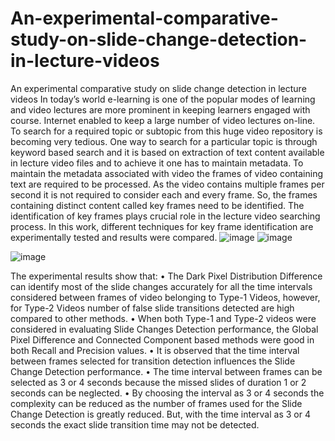 # An-experimental-comparative-study-on-slide-change-detection-in-lecture-videos
An experimental comparative study on slide change detection in lecture videos
In today’s world e-learning is one of the popular modes of learning and video lectures are more prominent in keeping learners engaged with course.  Internet enabled to keep a large number of video lectures on-line. To search for a required topic or subtopic from this huge video repository is becoming very tedious.  One way to search for a particular topic is through keyword based search and it is based on extraction of text content available in lecture video files and to achieve it one has to maintain metadata. To maintain the metadata associated with video the frames of video containing text are required to be processed. As the video contains multiple frames per second it is not required to consider each and every frame. So, the frames containing distinct content called key frames need to be identified. The identification of key frames plays crucial role in the lecture video searching process. In this work, different techniques for key frame identification are experimentally tested and results were compared.
![image](https://github.com/puru1230/An-experimental-comparative-study-on-slide-change-detection-in-lecture-videos/assets/62004738/089f4811-b6c4-4015-9c14-b5bf6549a107) 
![image](https://github.com/puru1230/An-experimental-comparative-study-on-slide-change-detection-in-lecture-videos/assets/62004738/91a05905-7a7d-4080-9078-f4296e5d5483)

![image](https://github.com/puru1230/An-experimental-comparative-study-on-slide-change-detection-in-lecture-videos/assets/62004738/48ec386f-6e18-4e13-ac40-4e08af035679)

The experimental results show that:
•	The Dark Pixel Distribution Difference can identify most of the slide changes accurately for all the time intervals considered between frames of video belonging to Type-1 Videos, however, for Type-2 Videos number of false slide transitions detected are high compared to other methods.
•	When both Type-1 and Type-2 videos were considered in evaluating Slide Changes Detection performance, the Global Pixel Difference and Connected Component based methods were good in both Recall and Precision values.
•	It is observed that the time interval between frames selected for transition detection influences the Slide Change Detection performance.
•	The time interval between frames can be selected as 3 or 4 seconds because the missed slides of duration 1 or 2 seconds can be neglected. 
•	By choosing the interval as 3 or 4 seconds the complexity can be reduced as the number of frames used for the Slide Change Detection is greatly reduced. But, with the time interval as 3 or 4 seconds the exact slide transition time may not be detected.
